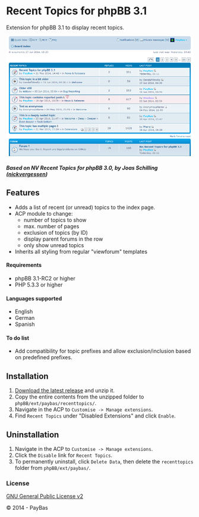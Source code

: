 Recent Topics for phpBB 3.1
============

Extension for phpBB 3.1 to display recent topics.

![Screenshot](screenshot.png)

##### Based on NV Recent Topics for phpBB 3.0, by Joas Schilling ([nickvergessen](https://github.com/nickvergessen))


## Features
- Adds a list of recent (or unread) topics to the index page.
- ACP module to change:
  - number of topics to show
  - max. number of pages
  - exclusion of topics (by ID)
  - display parent forums in the row
  - only show unread topics
- Inherits all styling from regular "viewforum" templates

#### Requirements
- phpBB 3.1-RC2 or higher
- PHP 5.3.3 or higher

#### Languages supported
- English
- German
- Spanish

#### To do list
- Add compatibility for topic prefixes and allow exclusion/inclusion based on predefined prefixes.

## Installation
1. [Download the latest release](https://github.com/PayBas/RecentTopics/releases) and unzip it.
2. Copy the entire contents from the unzipped folder to `phpBB/ext/paybas/recenttopics/`.
3. Navigate in the ACP to `Customise -> Manage extensions`.
4. Find `Recent Topics` under "Disabled Extensions" and click `Enable`.

## Uninstallation
1. Navigate in the ACP to `Customise -> Manage extensions`.
2. Click the `Disable` link for `Recent Topics`.
3. To permanently uninstall, click `Delete Data`, then delete the `recenttopics` folder from `phpBB/ext/paybas/`.

### License
[GNU General Public License v2](http://opensource.org/licenses/GPL-2.0)

© 2014 - PayBas